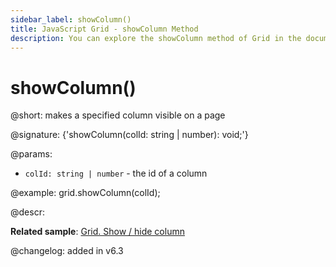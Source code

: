 ```yaml
---
sidebar_label: showColumn()
title: JavaScript Grid - showColumn Method 
description: You can explore the showColumn method of Grid in the documentation of the DHTMLX JavaScript UI library. Browse developer guides and API reference, try out code examples and live demos, and download a free 30-day evaluation version of DHTMLX Suite.
---
```


# showColumn()

@short: makes a specified column visible on a page

@signature: {'showColumn(colId: string | number): void;'}

@params:
- `colId: string | number` - the id of a column

@example:
grid.showColumn(colId);

@descr:

**Related sample**: [Grid. Show / hide column](https://snippet.dhtmlx.com/n4zjwsqj)

@changelog: added in v6.3

[comment]: # (@relatedapi: grid/api/grid_hidecolumn_method.md)

[comment]: # (@related: grid/usage.md#hidingshowing-a-column)
